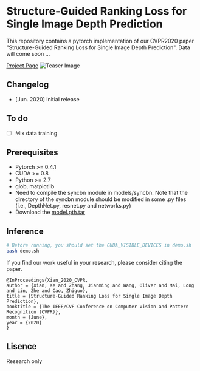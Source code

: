 # Structure-Guided Ranking Loss for Single Image Depth Prediction
This repository contains a pytorch implementation of our CVPR2020 paper "Structure-Guided Ranking Loss for Single Image Depth Prediction". Data will come soon ...

[Project Page](https://KexianHust.github.io/Structure-Guided-Ranking-Loss/)
![Teaser Image](https://KexianHust.github.io/Structure-Guided-Ranking-Loss/teaser.png)

## Changelog
* [Jun. 2020] Initial release

## To do
- [ ] Mix data training

## Prerequisites
* Pytorch >= 0.4.1
* CUDA >= 0.8
* Python >= 2.7
* glob, matplotlib
* Need to compile the syncbn module in models/syncbn. Note that the directory of the syncbn module should be modified in some .py files (i.e., DepthNet.py, resnet.py and networks.py)
* Download the [model.pth.tar](https://drive.google.com/file/d/1p8c8-nUTNry5usQmGdTC2TrwWrp3dQ0y/view?usp=sharing)

## Inference
```bash
# Before running, you should set the CUDA_VISIBLE_DEVICES in demo.sh
bash demo.sh

```

If you find our work useful in your research, please consider citing the paper.

```
@InProceedings{Xian_2020_CVPR,
author = {Xian, Ke and Zhang, Jianming and Wang, Oliver and Mai, Long and Lin, Zhe and Cao, Zhiguo},
title = {Structure-Guided Ranking Loss for Single Image Depth Prediction},
booktitle = {The IEEE/CVF Conference on Computer Vision and Pattern Recognition (CVPR)},
month = {June},
year = {2020}
}
```

## Lisence
Research only
